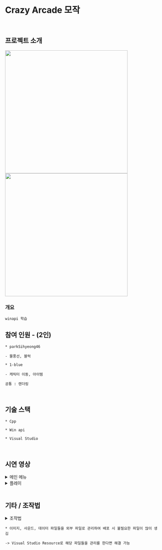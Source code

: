 # Crazy Arcade 모작
<br>

## 프로젝트 소개

<div>
<img width="400" src="https://user-images.githubusercontent.com/71202869/201481485-c8e01734-cf35-4da9-9b68-5db88777ac49.png"/>
<img width="400" src="https://user-images.githubusercontent.com/71202869/201481576-af7c6c80-be01-4bae-b59e-b84883724e58.png"/>
</div>

### 개요
```
winapi 학습
```

## 참여 인원 - (2인)
```
* parkSihyeong46

- 물풍선, 블럭
```
```
* 1-blue

- 캐릭터 이동, 아이템
```
```
공통 : 렌더링
```
<br>

## 기술 스택
```
* Cpp

* Win api

* Visual Studio
```

<br>

## 시연 영상
<details>
  <summary>메인 메뉴</summary>
  <img width="976" src="https://user-images.githubusercontent.com/71202869/201481961-64e73b38-ace6-46c7-92b5-391ec89b90bb.gif"/>
</details>
<details>
  <summary>플레이</summary>
  <img width="976" src="https://user-images.githubusercontent.com/71202869/201481777-3f732bcd-6ac3-4bfc-b40d-26911c26eb7c.gif"/>
</details>
<br>

## 기타 / 조작법
<details>
  <summary>조작법</summary>
  <table>
    <tr>
      <td><b>/</b></td>
      <td><b>이동</b></td>
      <td><b>물풍선 설치</b></td>
      <td><b>캐릭터 변경</b></td>
    </tr>
    <tr>
      <td>1p</td>
      <td>방향키</td>
      <td>R Shift</td>
      <td>L Click</td>
    </tr>
    <tr>
      <td>2p</td>
      <td>WSAD</td>
      <td>L Shift</td>
      <td>R Click</td>
    </tr>
  </table>
</details>

```
* 이미지, 사운드, 데이터 파일들을 외부 파일로 관리하여 배포 시 불필요한 파일이 많이 생김

-> Visual Studio Resource로 해당 파일들을 관리를 한다면 해결 가능
```
